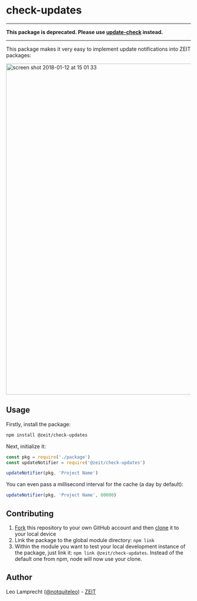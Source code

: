 # check-updates

---

**This package is deprecated. Please use [update-check](https://github.com/zeit/update-check) instead.**

---

This package makes it very easy to implement update notifications into ZEIT packages:

<img width="900" alt="screen shot 2018-01-12 at 15 01 33" src="https://user-images.githubusercontent.com/6170607/34878177-8b2aa826-f7a9-11e7-90df-2c3c7f02a774.png">

## Usage

Firstly, install the package:

```bash
npm install @zeit/check-updates
```

Next, initialize it:

```js
const pkg = require('./package')
const updateNotifier = require('@zeit/check-updates')

updateNotifier(pkg, 'Project Name')
```

You can even pass a millisecond interval for the cache (a day by default):

```js
updateNotifier(pkg, 'Project Name', 80000)
```

## Contributing

1. [Fork](https://help.github.com/articles/fork-a-repo/) this repository to your own GitHub account and then [clone](https://help.github.com/articles/cloning-a-repository/) it to your local device
2. Link the package to the global module directory: `npm link`
3. Within the module you want to test your local development instance of the package, just link it: `npm link @zeit/check-updates`. Instead of the default one from npm, node will now use your clone.

## Author

Leo Lamprecht ([@notquiteleo](https://twitter.com/notquiteleo)) - [ZEIT](https://zeit.co)
